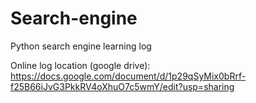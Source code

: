 # Search-engine
Python search engine learning log 


Online log location (google drive): 
https://docs.google.com/document/d/1p29qSyMix0bRrf-f25B66iJvG3PkkRV4oXhuO7c5wmY/edit?usp=sharing